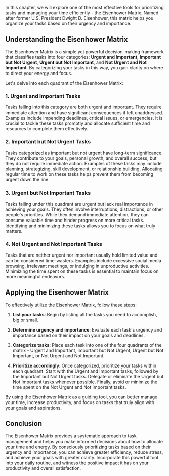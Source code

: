 
In this chapter, we will explore one of the most effective tools for prioritizing tasks and managing your time efficiently - the Eisenhower Matrix. Named after former U.S. President Dwight D. Eisenhower, this matrix helps you organize your tasks based on their urgency and importance.

## Understanding the Eisenhower Matrix

The Eisenhower Matrix is a simple yet powerful decision-making framework that classifies tasks into four categories: **Urgent and Important**, **Important but Not Urgent**, **Urgent but Not Important**, and **Not Urgent and Not Important**. By categorizing your tasks in this way, you gain clarity on where to direct your energy and focus.

Let's delve into each quadrant of the Eisenhower Matrix:

### 1\. Urgent and Important Tasks

Tasks falling into this category are both urgent and important. They require immediate attention and have significant consequences if left unaddressed. Examples include impending deadlines, critical issues, or emergencies. It is crucial to tackle these tasks promptly and allocate sufficient time and resources to complete them effectively.

### 2\. Important but Not Urgent Tasks

Tasks categorized as important but not urgent have long-term significance. They contribute to your goals, personal growth, and overall success, but they do not require immediate action. Examples of these tasks may include planning, strategizing, skill development, or relationship building. Allocating regular time to work on these tasks helps prevent them from becoming urgent down the line.

### 3\. Urgent but Not Important Tasks

Tasks falling under this quadrant are urgent but lack real importance in achieving your goals. They often involve interruptions, distractions, or other people's priorities. While they demand immediate attention, they can consume valuable time and hinder progress on more critical tasks. Identifying and minimizing these tasks allows you to focus on what truly matters.

### 4\. Not Urgent and Not Important Tasks

Tasks that are neither urgent nor important usually hold limited value and can be considered time-wasters. Examples include excessive social media browsing, irrelevant meetings, or indulging in unproductive activities. Minimizing the time spent on these tasks is essential to maintain focus on more meaningful endeavors.

## Applying the Eisenhower Matrix

To effectively utilize the Eisenhower Matrix, follow these steps:

1. **List your tasks**: Begin by listing all the tasks you need to accomplish, big or small.
    
2. **Determine urgency and importance**: Evaluate each task's urgency and importance based on their impact on your goals and deadlines.
    
3. **Categorize tasks**: Place each task into one of the four quadrants of the matrix - Urgent and Important, Important but Not Urgent, Urgent but Not Important, or Not Urgent and Not Important.
    
4. **Prioritize accordingly**: Once categorized, prioritize your tasks within each quadrant. Start with the Urgent and Important tasks, followed by the Important but Not Urgent tasks. Delegate or eliminate the Urgent but Not Important tasks whenever possible. Finally, avoid or minimize the time spent on the Not Urgent and Not Important tasks.
    

By using the Eisenhower Matrix as a guiding tool, you can better manage your time, increase productivity, and focus on tasks that truly align with your goals and aspirations.

## Conclusion

The Eisenhower Matrix provides a systematic approach to task management and helps you make informed decisions about how to allocate your time and energy. By consciously prioritizing tasks based on their urgency and importance, you can achieve greater efficiency, reduce stress, and achieve your goals with greater clarity. Incorporate this powerful tool into your daily routine, and witness the positive impact it has on your productivity and overall satisfaction.
